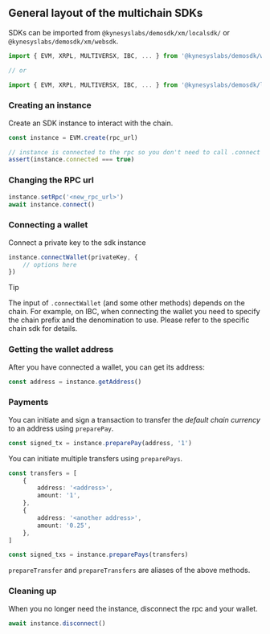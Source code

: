## General layout of the multichain SDKs

SDKs can be imported from `@kynesyslabs/demosdk/xm/localsdk/` or `@kynesyslabs/demosdk/xm/websdk`.

```ts
import { EVM, XRPL, MULTIVERSX, IBC, ... } from '@kynesyslabs/demosdk/websdk'

// or

import { EVM, XRPL, MULTIVERSX, IBC, ... } from '@kynesyslabs/demosdk/localsdk'
```

### Creating an instance

Create an SDK instance to interact with the chain.

```ts
const instance = EVM.create(rpc_url)

// instance is connected to the rpc so you don't need to call .connect
assert(instance.connected === true)
```

### Changing the RPC url

```ts
instance.setRpc('<new_rpc_url>')
await instance.connect()
```

### Connecting a wallet

Connect a private key to the sdk instance

```ts
instance.connectWallet(privateKey, {
    // options here
})
```

> [!TIP]
> The input of `.connectWallet` (and some other methods) depends on the chain. For example, on IBC, when connecting the wallet you need to specify the chain prefix and the denomination to use. Please refer to the specific chain sdk for details.

### Getting the wallet address

After you have connected a wallet, you can get its address:

```ts
const address = instance.getAddress()
```

### Payments

You can initiate and sign a transaction to transfer the _default chain currency_ to an address using `preparePay`.

```ts
const signed_tx = instance.preparePay(address, '1')
```

You can initiate multiple transfers using `preparePays`.

```ts
const transfers = [
    {
        address: '<address>',
        amount: '1',
    },
    {
        address: '<another address>',
        amount: '0.25',
    },
]

const signed_txs = instance.preparePays(transfers)
```

`prepareTransfer` and `prepareTransfers` are aliases of the above methods.

### Cleaning up

When you no longer need the instance, disconnect the rpc and your wallet.

```ts
await instance.disconnect()
```
